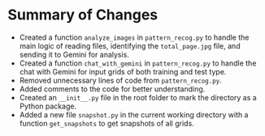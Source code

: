 # Summary of Changes

- Created a function `analyze_images` in `pattern_recog.py` to handle the main logic of reading files, identifying the `total_page.jpg` file, and sending it to Gemini for analysis.
- Created a function `chat_with_gemini` in `pattern_recog.py` to handle the chat with Gemini for input grids of both training and test type.
- Removed unnecessary lines of code from `pattern_recog.py`.
- Added comments to the code for better understanding.
- Created an `__init__.py` file in the root folder to mark the directory as a Python package.
- Added a new file `snapshot.py` in the current working directory with a function `get_snapshots` to get snapshots of all grids.